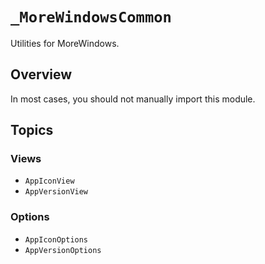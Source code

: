 # ``_MoreWindowsCommon``

Utilities for MoreWindows.

## Overview

In most cases, you should not manually import this module.

## Topics

### Views

- ``AppIconView``
- ``AppVersionView``

### Options

- ``AppIconOptions``
- ``AppVersionOptions``
